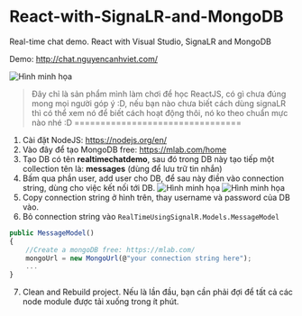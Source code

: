 # React-with-SignaLR-and-MongoDB
Real-time chat demo. React with Visual Studio, SignaLR and MongoDB

Demo: http://chat.nguyencanhviet.com/

![Hình minh họa](https://i.imgur.com/dn65XcL.png)

> Đây chỉ là sản phẩm mình làm chơi để học ReactJS, có gì chưa đúng mong mọi người góp ý :D, nếu bạn nào chưa biết cách dùng signaLR thì có thể xem nó để biết cách hoạt động thôi, nó ko theo chuẩn mực nào nhé :D
================================
1. Cài đặt NodeJS: https://nodejs.org/en/
2. Vào đây để tạo MongoDB free: https://mlab.com/home
3. Tạo DB có tên **realtimechatdemo**, sau đó trong DB này tạo tiếp một collection tên là: **messages** (dùng để lưu trữ tin nhắn)
4. Bấm qua phần user, add user cho DB, để sau này điền vào connection string, dùng cho việc kết nối tới DB.
![Hình minh họa](https://i.imgur.com/eoLarYh.png)
![Hình minh họa](https://i.imgur.com/2FyAia1.png)
5. Copy connection string ở hình trên, thay username và password của DB vào.
6. Bỏ connection string vào `RealTimeUsingSignalR.Models.MessageModel`
```javascript
public MessageModel()
{
    //Create a mongoDB free: https://mlab.com/
    mongoUrl = new MongoUrl(@"your connection string here");
    ...
}
```
7. Clean and Rebuild project. Nếu là lần đầu, bạn cần phải đợi để tất cả các node module được tải xuống trong ít phút.
